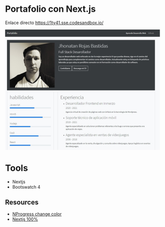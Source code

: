 # Portafolio con Next.js

Enlace directo https://1ty41.sse.codesandbox.io/

![](./screenshot.jpg)

# Tools

- Nextjs
- Bootswatch 4

## Resources

- [NProgress change color](https://github.com/rstacruz/nprogress/issues/187)
- [Nextjs 100%](https://gist.github.com/dmurawsky/d45f068097d181c733a53687edce1919)
